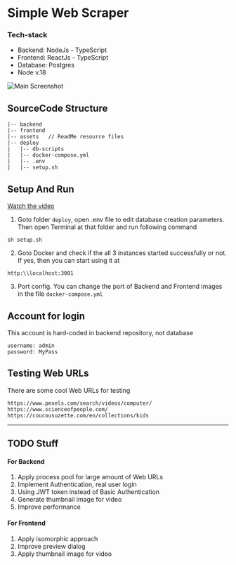 # Simple Web Scraper

### Tech-stack
- Backend: NodeJs - TypeScript
- Frontend: ReactJs - TypeScript
- Database: Postgres
- Node v.18

![Main Screenshot](./assets/main-screenshot.png)

## SourceCode Structure
```
|-- backend 
|-- frontend
|-- assets   // ReadMe resource files
|-- deploy
|   |-- db-scripts
|   |-- docker-compose.yml
|   |-- .env
|   |-- setup.sh
```

## Setup And Run
[Watch the video](./assets/running-demo.mov)
1. Goto folder `deploy`, open .env file to edit database creation parameters. Then open Terminal at that folder and run following command
```
sh setup.sh
```
2. Goto Docker and check if the all 3 instances started successfully or not. If yes, then you can start using it at
```
http:\\localhost:3001
```
3. Port config. You can change the port of Backend and Frontend images in the file `docker-compose.yml`

## Account for login
This account is hard-coded in backend repository, not database
```
username: admin
password: MyPass
```
## Testing Web URLs
There are some cool Web URLs for testing
```
https://www.pexels.com/search/videos/computer/
https://www.scienceofpeople.com/
https://coucousuzette.com/en/collections/kids
```

--------------------------------
## TODO Stuff
#### For Backend
1. Apply process pool for large amount of Web URLs
2. Implement Authentication, real user login
3. Using JWT token instead of Basic Authentication
4. Generate thumbnail image for video
5. Improve performance
   
#### For Frontend
1. Apply isomorphic approach
2. Improve preview dialog 
3. Apply thumbnail image for video

 
